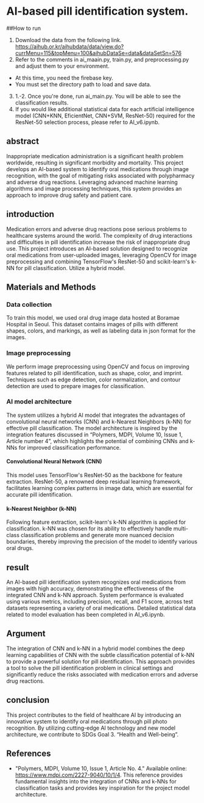 # AI-based pill identification system.
##How to run
1. Download the data from the following link. https://aihub.or.kr/aihubdata/data/view.do?currMenu=115&topMenu=100&aihubDataSe=data&dataSetSn=576
2. Refer to the comments in ai_maain.py, train.py, and preprocessing.py and adjust them to your environment.
  - At this time, you need the firebase key.
  - You must set the directory path to load and save data.
3. 1.-2. Once you're done, run ai_main.py. You will be able to see the classification results.
4. If you would like additional statistical data for each artificial intelligence model (CNN+KNN, EficientNet, CNN+SVM, ResNet-50) required for the ResNet-50 selection process, please refer to AI_v6.ipynb.
## abstract

Inappropriate medication administration is a significant health problem worldwide, resulting in significant morbidity and mortality. This project develops an AI-based system to identify oral medications through image recognition, with the goal of mitigating risks associated with polypharmacy and adverse drug reactions. Leveraging advanced machine learning algorithms and image processing techniques, this system provides an approach to improve drug safety and patient care.

## introduction

Medication errors and adverse drug reactions pose serious problems to healthcare systems around the world. The complexity of drug interactions and difficulties in pill identification increase the risk of inappropriate drug use. This project introduces an AI-based solution designed to recognize oral medications from user-uploaded images, leveraging OpenCV for image preprocessing and combining TensorFlow's ResNet-50 and scikit-learn's k-NN for pill classification. Utilize a hybrid model.

## Materials and Methods

### Data collection

To train this model, we used oral drug image data hosted at Boramae Hospital in Seoul. This dataset contains images of pills with different shapes, colors, and markings, as well as labeling data in json format for the images.

### Image preprocessing

We perform image preprocessing using OpenCV and focus on improving features related to pill identification, such as shape, color, and imprint. Techniques such as edge detection, color normalization, and contour detection are used to prepare images for classification.

### AI model architecture

The system utilizes a hybrid AI model that integrates the advantages of convolutional neural networks (CNN) and k-Nearest Neighbors (k-NN) for effective pill classification. The model architecture is inspired by the integration features discussed in “Polymers, MDPI, Volume 10, Issue 1, Article number 4”, which highlights the potential of combining CNNs and k-NNs for improved classification performance.

#### Convolutional Neural Network (CNN)

This model uses TensorFlow's ResNet-50 as the backbone for feature extraction. ResNet-50, a renowned deep residual learning framework, facilitates learning complex patterns in image data, which are essential for accurate pill identification.

#### k-Nearest Neighbor (k-NN)

Following feature extraction, scikit-learn's k-NN algorithm is applied for classification. k-NN was chosen for its ability to effectively handle multi-class classification problems and generate more nuanced decision boundaries, thereby improving the precision of the model to identify various oral drugs.

## result

An AI-based pill identification system recognizes oral medications from images with high accuracy, demonstrating the effectiveness of the integrated CNN and k-NN approach. System performance is evaluated using various metrics, including precision, recall, and F1 score, across test datasets representing a variety of oral medications. Detailed statistical data related to model evaluation has been completed in AI_v6.ipynb.

## Argument

The integration of CNN and k-NN in a hybrid model combines the deep learning capabilities of CNN with the subtle classification potential of k-NN to provide a powerful solution for pill identification. This approach provides a tool to solve the pill identification problem in clinical settings and significantly reduce the risks associated with medication errors and adverse drug reactions.

## conclusion

This project contributes to the field of healthcare AI by introducing an innovative system to identify oral medications through pill photo recognition. By utilizing cutting-edge AI technology and new model architecture, we contribute to SDGs Goal 3. “Health and Well-being”.

## References

- "Polymers, MDPI, Volume 10, Issue 1, Article No. 4." Available online: https://www.mdpi.com/2227-9040/10/1/4. This reference provides fundamental insights into the integration of CNNs and k-NNs for classification tasks and provides key inspiration for the project model architecture.